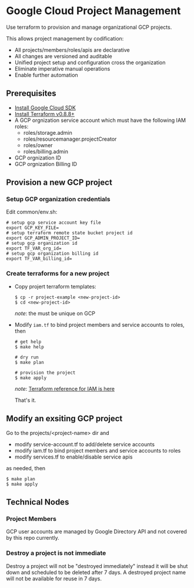 # Google Cloud Project Management

Use terraform to provision and manage organizational GCP projects.

This allows project management by codification:

* All projects/members/roles/apis are declarative
* All changes are versioned and auditable
* Unified project setup and configuration cross the organization
* Eliminate imperative manual operations
* Enable further automation


## Prerequisites

* [Install Google Cloud SDK](https://cloud.google.com/container-engine/docs/before-you-begin)
* [Install Terraform v0.8.8+](https://www.terraform.io/intro/getting-started/install.html) 
* A GCP orgnization service account which must have the following IAM roles:
  * roles/storage.admin
  * roles/resourcemanager.projectCreator 
  * roles/owner
  * roles/billing.admin
* GCP orgnization ID
* GCP orgnization Billing ID



## Provision a new GCP project

### Setup GCP organization credentials

Edit common/env.sh:

```
# setup gcp service account key file
export GCP_KEY_FILE=
# setup terraform remote state bucket project id
export GCP_ADMIN_PROJECT_ID=
# setup gcp organization id
export TF_VAR_org_id=
# setup gcp organization billing id
export TF_VAR_billing_id=
```

### Create terraforms for a new project

* Copy projert terraform templates:

  ```
  $ cp -r project-example <new-project-id>
  $ cd <new-project-id>
  ```
  _note_: the <new-project-id> must be unique on GCP

* Modify `iam.tf` to bind project members and service accounts to roles, then

  ```
  # get help
  $ make help

  # dry run
  $ make plan

  # provision the project
  $ make apply
  ```
  _note_: [Terraform reference for IAM is here](https://www.terraform.io/docs/providers/google/)

  That's it.

## Modify an exsiting GCP project

Go to the projects/\<project-name\> dir and 

  * modify service-account.tf to add/delete service accounts
  * modify iam.tf to bind project members and service accounts to roles
  * modify services.tf to enable/disable service apis

  as needed, then

  ```
  $ make plan
  $ make apply
  ```
  
## Technical Nodes

### Project Members
GCP user accounts are managed by Google Directory API and not covered by this repo currently. 

### Destroy a project is not immediate

Destroy a project will not be "destroyed immediately" instead it will be shut down and scheduled to be deleted after 7 days. 
A destroyed project name will not be available for reuse in 7 days.